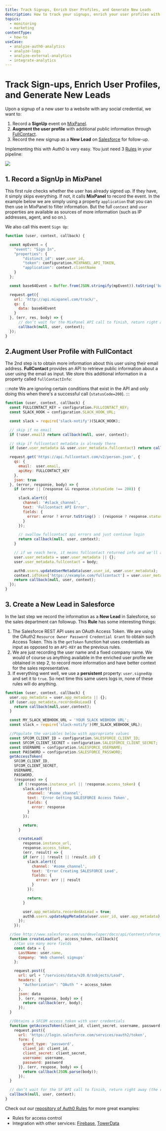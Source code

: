 ```yaml
---
title: Track Signups, Enrich User Profiles, and Generate New Leads
description: How to track your signups, enrich your user profiles with the information you've gathered, and generate new leads.
topics:
  - monitoring
  - marketing
contentType:
  - how-to
useCase:
  - analyze-auth0-analytics
  - analyze-logs
  - analyze-external-analytics
  - integrate-analytics
---
```


# Track Sign-ups, Enrich User Profiles, and Generate New Leads

Upon a signup of a new user to a website with any social credential, we want to:

1. Record a __SignUp__ event on [MixPanel](https://mixpanel.com).
2. __Augment the user profile__ with additional public information through [FullContact](http://www.fullcontact.com/).
3. Record the new signup as a __New Lead__ on [Salesforce](http://www.salesforce.com/) for follow-up.

Implementing this with Auth0 is very easy. You just need 3 [Rules](/rules) in your pipeline:

![](/media/articles/tutorials/signups.png)

## 1. Record a SignUp in MixPanel

This first rule checks whether the user has already signed up. If they have, it simply skips everything. If not, it calls __MixPanel__ to record the event. In the example below we are simply using a property `application` that you can then use in MixPanel to filter information. But the full `context` and `user` properties are available as sources of more information (such as IP addresses, agent, and so on.).

We also call this event `Sign Up`:

```js
function (user, context, callback) {

  const mpEvent = {
    "event": "Sign In",
    "properties": {
        "distinct_id": user.user_id,
        "token": configuration.MIXPANEL_API_TOKEN,
        "application": context.clientName
    }
  };

  const base64Event = Buffer.from(JSON.stringify(mpEvent)).toString('base64');

  request.get({
    url: 'http://api.mixpanel.com/track/',
    qs: {
      data: base64Event
    }
  }, (err, res, body) => {
      // don’t wait for the MixPanel API call to finish, return right away (the request will continue on the sandbox)`
      callback(null, user, context);
  });
}
```

## 2.Augment User Profile with FullContact

The 2nd step is to obtain more information about this user using their email address. __FullContact__ provides an API to retrieve public information about a user using the email as input. We store this additional information in a property called `fullContactInfo`:

:::note
We are ignoring certain conditions that exist in the API and only doing this when there's a successful call (`statusCode=200`).
:::

```js
function (user, context, callback) {
  const FULLCONTACT_KEY = configuration.FULLCONTACT_KEY;
  const SLACK_HOOK = configuration.SLACK_HOOK_URL;

  const slack = require('slack-notify')(SLACK_HOOK);

  // skip if no email
  if (!user.email) return callback(null, user, context);

  // skip if fullcontact metadata is already there
  if (user.user_metadata && user.user_metadata.fullcontact) return callback(null, user, context);

  request.get('https://api.fullcontact.com/v2/person.json', {
    qs: {
      email:  user.email,
      apiKey: FULLCONTACT_KEY
    },
    json: true
  }, (error, response, body) => {
    if (error || (response && response.statusCode !== 200)) {

      slack.alert({
        channel: '#slack_channel',
        text: 'Fullcontact API Error',
        fields: {
          error: error ? error.toString() : (response ? response.statusCode + ' ' + body : '')
        }
      });

      // swallow fullcontact api errors and just continue login
      return callback(null, user, context);
    }

    // if we reach here, it means fullcontact returned info and we'll add it to the metadata
    user.user_metadata = user.user_metadata || {};
    user.user_metadata.fullcontact = body;

    auth0.users.updateUserMetadata(user.user_id, user.user_metadata);
    context.idToken['https://example.com/fullcontact'] = user.user_metadata.fullcontact;
    return callback(null, user, context);
  });
}
```

## 3. Create a New Lead in Salesforce

In the last step we record the information as a __New Lead__ in Salesforce, so the sales department can followup. This __Rule__ has some interesting things:

1. The Salesforce REST API uses an OAuth Access Token. We are using the OAuth2 `Resource Owner Password Credential Grant` to obtain such Access Token. This is the `getToken` function hat uses credentials as input as opposed to an `API-KEY` as the previous rules.
2. We are just recording the user name and a fixed company name. We would of course us anything available in the enriched user profile we obtained in step 2, to record more information and have better context for the sales representative.
3. If everything went well, we use a __persistent__ property: `user.signedUp` and set it to `true`. So next time this same users logs in, none of these rules will do anything.

```js
function (user, context, callback) {
  user.app_metadata = user.app_metadata || {};
  if (user.app_metadata.recordedAsLead) {
    return callback(null,user,context);
  }

  const MY_SLACK_WEBHOOK_URL = 'YOUR SLACK WEBHOOK URL';
  const slack = require('slack-notify')(MY_SLACK_WEBHOOK_URL);

  //Populate the variables below with appropriate values
  const SFCOM_CLIENT_ID = configuration.SALESFORCE_CLIENT_ID;
  const SFCOM_CLIENT_SECRET = configuration.SALESFORCE_CLIENT_SECRET;
  const USERNAME = configuration.SALESFORCE_USERNAME;
  const PASSWORD = configuration.SALESFORCE_PASSWORD;
  getAccessToken(
    SFCOM_CLIENT_ID,
    SFCOM_CLIENT_SECRET,
    USERNAME,
    PASSWORD,
    (response) => {
      if (!response.instance_url || !response.access_token) {
        slack.alert({
          channel: '#some_channel',
          text: 'Error Getting SALESFORCE Access Token',
          fields: {
            error: response
          }
        });

        return;
      }

      createLead(
        response.instance_url,
        response.access_token,
        (err, result) => {
        if (err || !result || !result.id) {
          slack.alert({
            channel: '#some_channel',
            text: 'Error Creating SALESFORCE Lead',
            fields: {
              error: err || result
            }
          });

          return;
        }

        user.app_metadata.recordedAsLead = true;
        auth0.users.updateAppMetadata(user.user_id, user.app_metadata);
      });
    });

  //See http://www.salesforce.com/us/developer/docs/api/Content/sforce_api_objects_lead.htm
  function createLead(url, access_token, callback){
    //Can use many more fields
    const data = {
      LastName: user.name,
      Company: 'Web channel signups'
    };

    request.post({
      url: url + "/services/data/v20.0/sobjects/Lead",
      headers: {
        "Authorization": "OAuth " + access_token
      },
      json: data
      }, (err, response, body) => {
        return callback(err, body);
      });
  }

  //Obtains a SFCOM access_token with user credentials
  function getAccessToken(client_id, client_secret, username, password, callback) {
    request.post({
      url: 'https://login.salesforce.com/services/oauth2/token',
      form: {
        grant_type: 'password',
        client_id: client_id,
        client_secret: client_secret,
        username: username,
        password: password
      }}, (err, respose, body) => {
        return callback(JSON.parse(body));
      });
  }

  // don’t wait for the SF API call to finish, return right away (the request will continue on the sandbox)`
  callback(null, user, context);
}
```

Check out our [repository of Auth0 Rules](https://github.com/auth0/rules) for more great examples:

* Rules for access control
* Integration with other services: [Firebase](http://firebase.com), [TowerData](https://www.towerdata.com/email-intelligence/email-enhancement)
